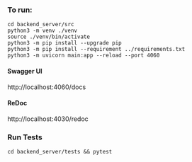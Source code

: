 ### To run:

```shell
cd backend_server/src
python3 -m venv ./venv
source ./venv/bin/activate
python3 -m pip install --upgrade pip
python3 -m pip install --requirement ../requirements.txt
python3 -m uvicorn main:app --reload --port 4060
```

#### Swagger UI
http://localhost:4060/docs

#### ReDoc
http://localhost:4030/redoc

### Run Tests
```shell
cd backend_server/tests && pytest
```
